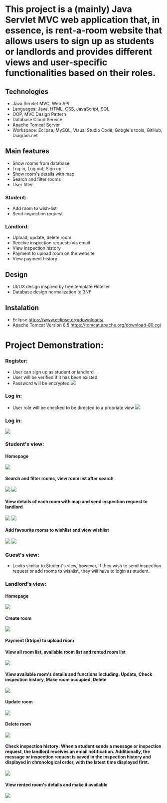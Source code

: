 # This project is a (mainly) Java Servlet MVC web application that, in essence, is rent-a-room website that allows users to sign up as students or landlords and provides different views and user-specific functionalities based on their roles.

## Technologies
- Java Servlet MVC, Web API
- Languages: Java, HTML, CSS, JavaScript, SQL
- OOP, MVC Design Pattern
- Database Cloud Service
- Apache Tomcat Server
- Workspace: Eclipse, MySQL, Visual Studio Code, Google's tools, GitHub, Diagram.net

## Main features
- Show rooms from database
- Log in, Log out, Sign up
- Show room's details with map
- Search and filter rooms
- User filter

### Student:
- Add room to wish-list
- Send inspection request

### Landlord:
- Upload, update, delete room
- Receive inspection requests via email
- View inspection history
- Payment to upload room on the website
- View payment history

## Design
- UI/UX design inspired by free template Hotelier 
- Database design normalization to 3NF

## Instalation
- Eclipse https://www.eclipse.org/downloads/
- Apache Tomcat Version 8.5 https://tomcat.apache.org/download-80.cgi

# Project Demonstration: 

### Register: 
- User can sign up as student or landlord
- User will be verified if it has been existed
- Password will be encrypted
![](https://github.com/JPhan1106/Hommie/blob/main/Register.jpg)
### Log in: 
- User role will be checked to be directed to a propriate view
![](https://github.com/JPhan1106/Hommie/blob/main/login.jpg)
### Log in: 
![](http://localhost:8080/hommie/logout.jsp)

### Student's view:
#### Homepage
![](https://github.com/JPhan1106/Hommie/blob/main/homepage-student.jpg)
#### Search and filter rooms, view room list after search
![](https://github.com/JPhan1106/Hommie/blob/main/Search.jpg)
![](https://github.com/JPhan1106/Hommie/blob/main/room-list.jpg)
#### View details of each room with map and send inspection request to landlord
![](https://github.com/JPhan1106/Hommie/blob/main/room%20details.jpg)
![](https://github.com/JPhan1106/Hommie/blob/main/Inspection%20sent%20success.jpg)
#### Add favourite rooms to wishlist and view wishlist
![](https://github.com/JPhan1106/Hommie/blob/main/wish-list.jpg)
![](https://github.com/JPhan1106/Hommie/blob/main/add%20to%20wishlist.jpg)

### Guest's view: 
- Looks similar to Student's view, however, if they wish to send inspection request or add rooms to wishlist, they will have to login as student. 

### Landlord's view: 
#### Homepage
![](https://github.com/JPhan1106/Hommie/blob/main/homepage%20-%20landlord.jpg)
#### Create room
![](https://github.com/JPhan1106/Hommie/blob/main/Create%20room.jpg)
#### Payment (Stripe) to upload room 

#### View all room list, available room list and rented room list 
![](https://github.com/JPhan1106/Hommie/blob/main/Landlord's%20listings%20.jpg)
#### View available room's details and functions including: Update, Check inspection history, Make room occupied, Delete
![](https://github.com/JPhan1106/Hommie/blob/main/Available%20room's%20details.jpg)
#### Update room
![](https://github.com/JPhan1106/Hommie/blob/main/Update%20room.jpg)
#### Delete room
![](https://github.com/JPhan1106/Hommie/blob/main/Delete%20Room.jpg)
#### Check inspection history: When a student sends a message or inspection request, the landlord receives an email notification. Additionally, the message or inspection request is saved in the inspection history and displayed in chronological order, with the latest time displayed first.
![](https://github.com/JPhan1106/Hommie/blob/main/Inspection%20request%20history.jpg)
#### View rented room's details and make it available
![](https://github.com/JPhan1106/Hommie/blob/main/Rented%20room's%20details.jpg)


